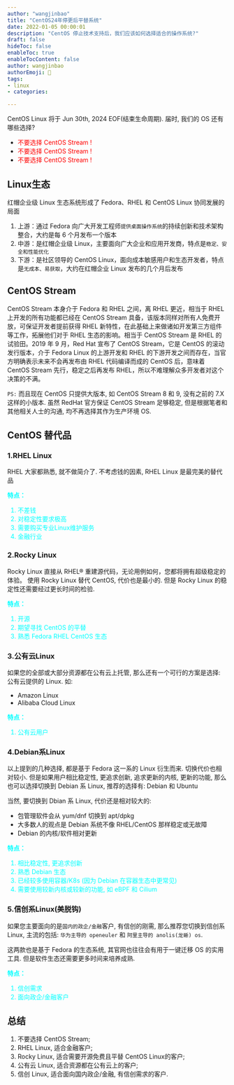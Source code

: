 ```yaml
---
author: "wangjinbao"
title: "CentOS24年停更后平替系统"
date: 2022-01-05 00:00:01
description: "CentOS 停止技术支持后，我们应该如何选择适合的操作系统?"
draft: false
hideToc: false
enableToc: true
enableTocContent: false
author: wangjinbao
authorEmoji: 👻
tags: 
- linux
- categories:

---
```

CentOS Linux 将于 Jun 30th, 2024 EOF(结束生命周期). 届时, 我们的 OS 还有哪些选择?
+ <font style="color:red">不要选择 CentOS Stream ! </font>
+ <font style="color:red">不要选择 CentOS Stream ! </font>
+ <font style="color:red">不要选择 CentOS Stream ! </font>
## Linux生态
红帽企业级 Linux 生态系统形成了 Fedora、RHEL 和 CentOS Linux 协同发展的局面
1. 上游：通过 Fedora 向广大开发工程师`提供桌面操作系统`的持续创新和技术架构整合，大约是每 6 个月发布一个版本
2. 中游：是红帽企业级 Linux，主要面向广大企业和应用开发商，特点是`稳定、安全和性能优化`
3. 下游：是社区领导的 CentOS Linux，面向成本敏感用户和生态开发者，特点是`无成本、易获取`，大约在红帽企业 Linux 发布的几个月后发布

## CentOS Stream
CentOS Stream 本身介于 Fedora 和 RHEL 之间，离 RHEL 更近，相当于 RHEL 上开发的所有功能都已经在 CentOS Stream 具备，该版本同样对所有人免费开放，可保证开发者提前获得 RHEL 新特性，在此基础上来做诸如开发第三方组件等工作，拓展他们对于 RHEL 生态的影响。相当于 CentOS Stream 是 RHEL 的试验田。2019 年 9 月，Red Hat 宣布了 CentOS Stream，它是 CentOS 的滚动发行版本，介于 Fedora Linux 的上游开发和 RHEL 的下游开发之间而存在，当官方明确表示未来不会再发布由 RHEL 代码编译而成的 CentOS 后，意味着 CentOS Stream 先行，稳定之后再发布 RHEL，所以不难理解众多开发者对这个决策的不满。

`PS:`
而且现在 CentOS 只提供大版本, 如 CentOS Stream 8 和 9, 没有之前的 7.X 这样的小版本.
虽然 RedHat 官方保证 CentOS Stream 足够稳定, 但是根据笔者和其他相关人士的沟通, 均不再选择其作为生产环境 OS.

## CentOS 替代品
### 1.RHEL Linux
RHEL 大家都熟悉, 就不做简介了. 不考虑钱的因素, RHEL Linux 是最完美的替代品

<font style="color:cyan">**特点：**
1. 不差钱
2. 对稳定性要求极高
3. 需要购买专业Linux维护服务
4. 金融行业
</font>

### 2.Rocky Linux
Rocky Linux 直接从 RHEL® 重建源代码，无论用例如何，您都将拥有超级稳定的体验。
使用 Rocky Linux 替代 CentOS, 代价也是最小的. 但是 Rocky Linux 的稳定性还需要经过更长时间的检验.

<font style="color:cyan">**特点：**
1. 开源
2. 期望寻找 CentOS 的平替
3. 熟悉 Fedora RHEL CentOS 生态
</font>

### 3.公有云Linux
如果您的全部或大部分资源都在公有云上托管, 那么还有一个可行的方案是选择: 公有云提供的 Linux. 如:
+ Amazon Linux
+ Alibaba Cloud Linux

<font style="color:cyan">**特点：**
1. 公有云用户
</font>

### 4.Debian系Linux
以上提到的几种选择, 都是基于 Fedora 这一系的 Linux 衍生而来. 切换代价也相对较小.
但是如果用户相比稳定性, 更追求创新, 追求更新的内核, 更新的功能, 那么也可以选择切换到 Debian 系 Linux, 推荐的选择有: Debian 和 Ubuntu

当然, 要切换到 Dbian 系 Linux, 代价还是相对较大的:
+ 包管理软件会从 yum/dnf 切换到 apt/dpkg
+ 大多数人的观点是 Debian 系统不像 RHEL/CentOS 那样稳定或无故障
+ Debian 的内核/软件相对更新

<font style="color:cyan">**特点：**
1. 相比稳定性, 更追求创新
2. 熟悉 Debian 生态
3. 已经较多使用容器/K8s (因为 Debian 在容器生态中更常见)
4. 需要使用较新内核或较新的功能, 如 eBPF 和 Cilium
</font>

### 5.信创系Linux(美脱钩)
如果您主要面向的是`国内的政企/金融`客户, 有信创的刚需, 那么推荐您切换到信创系 Linux, 主流的包括:  `华为主导的 openeuler` 和 `阿里主导的 anolis(龙蜥) os`.

这两款也是基于 Fedora 的生态系统, 其官网也往往会有用于一键迁移 OS 的实用工具. 但是软件生态还需要更多时间来培养成熟.

<font style="color:cyan">**特点：**
1. 信创需求
2. 面向政企/金融客户
</font>

## 总结
1. 不要选择 CentOS Stream;
2. RHEL Linux, 适合金融客户;
3. Rocky Linux, 适合需要开源免费且平替 CentOS Linux的客户;
4. 公有云 Linux, 适合资源都在公有云上的客户;
5. 信创 Linux, 适合面向国内政企/金融, 有信创需求的客户.
